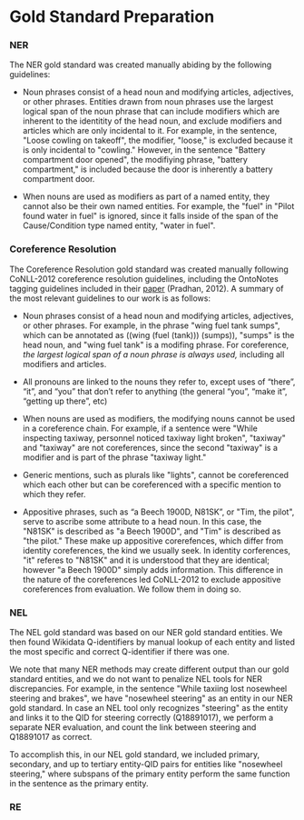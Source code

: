 # Gold Standard Preparation

### NER

The NER gold standard was created manually abiding by the following guidelines:

* Noun phrases consist of a head noun and modifying articles, adjectives, or other phrases. Entities drawn from noun phrases use the largest logical span of the noun phrase that can include modifiers which are inherent to the identitity of the head noun, and exclude modifiers and articles which are only incidental to it. For example, in the sentence, "Loose cowling on takeoff", the modifier, "loose," is excluded because it is only incidental to "cowling." However, in the sentence "Battery compartment door opened", the modifiying phrase, "battery compartment," is included because the door is inherently a battery compartment door.

* When nouns are used as modifiers as part of a named entity, they cannot also be their own named entities. For example, the "fuel" in "Pilot found water in fuel" is ignored, since it falls inside of the span of the Cause/Condition type named entity, "water in fuel".

### Coreference Resolution

The Coreference Resolution gold standard was created manually following CoNLL-2012 coreference resolution guidelines, including the OntoNotes tagging guidelines included in their [paper](https://aclanthology.org/W12-4501.pdf) (Pradhan, 2012). A summary of the most relevant guidelines to our work is as follows:

* Noun phrases consist of a head noun and modifying articles, adjectives, or other phrases. For example, in the phrase "wing fuel tank sumps", which can be annotated as ((wing (fuel (tank))) (sumps)), "sumps" is the head noun, and "wing fuel tank" is a modifing phrase. For coreference, *the largest logical span of a noun phrase is always used,* including all modifiers and articles.

* All pronouns are linked to the nouns they refer to, except uses of “there”, “it”, and “you” that don’t refer to anything (the general “you”, “make it”, “getting up there”, etc)

* When nouns are used as modifiers, the modifying nouns cannot be used in a coreference chain. For example, if a sentence were "While inspecting taxiway, personnel noticed taxiway light broken", "taxiway" and "taxiway" are not coreferences, since the second "taxiway" is a modifier and is part of the phrase "taxiway light."

* Generic mentions, such as plurals like "lights", cannot be coreferenced which each other but can be coreferenced with a specific mention to which they refer.

* Appositive phrases, such as “a Beech 1900D, N81SK”, or "Tim, the pilot", serve to ascribe some attribute to a head noun. In this case, the "N81SK" is described as "a Beech 1900D", and "Tim" is described as "the pilot." These make up appositive corerefences, which differ from identity coreferences, the kind we usually seek. In identity corferences, "it" referes to "N81SK" and it is understood that they are identical; however "a Beech 1900D" simply adds information. This difference in the nature of the coreferences led CoNLL-2012 to exclude appositive coreferences from evaluation. We follow them in doing so.

### NEL

The NEL gold standard was based on our NER gold standard entities. We then found Wikidata Q-identifiers by manual lookup of each entity and listed the most specific and correct Q-identifier if there was one. 

We note that many NER methods may create different output than our gold standard entities, and we do not want to penalize NEL tools for NER discrepancies. For example, in the sentence "While taxiing lost nosewheel steering and brakes",  we have "nosewheel steering" as an entity in our NER gold standard. In case an NEL tool only recognizes "steering" as the entity and links it to the QID for steering correctly (Q18891017), we perform a separate NER evaluation, and count the link between steering and Q18891017 as correct.

To accomplish this, in our NEL gold standard, we included primary, secondary, and up to tertiary entity-QID pairs for entities like "nosewheel steering," where subspans of the primary entity perform the same function in the sentence as the primary entity.

### RE
